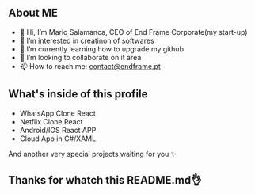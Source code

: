 ## About ME
- 👋 Hi, I’m Mario Salamanca, CEO of End Frame Corporate(my start-up)
- 👀 I’m interested in creatinon of softwares
- 🌱 I’m currently learning how to upgrade my github
- 💞️ I’m looking to collaborate on it area
- 📫 How to reach me: contact@endframe.pt

## What's inside of this profile
- WhatsApp Clone React
- Netflix Clone React
- Android/IOS React APP
- Cloud App in C#/XAML

And another very special projects waiting for you ✨

## Thanks for whatch this README.md👌
<!---
mariodaniely2003/mariodaniely2003 is a ✨ special ✨ repository because its `README.md` (this file) appears on your GitHub profile.
You can click the Preview link to take a look at your changes.
--->
